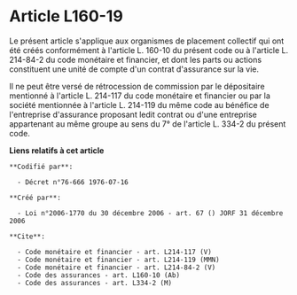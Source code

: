 # Article L160-19

Le présent article s'applique aux organismes de placement collectif qui ont été créés conformément à l'article L. 160-10 du
présent code ou à l'article L. 214-84-2 du code monétaire et financier, et dont les parts ou actions constituent une unité de
compte d'un contrat d'assurance sur la vie.

Il ne peut être versé de rétrocession de commission par le dépositaire mentionné à l'article L. 214-117 du code monétaire et
financier ou par la société mentionnée à l'article L. 214-119 du même code au bénéfice de l'entreprise d'assurance proposant
ledit contrat ou d'une entreprise appartenant au même groupe au sens du 7° de l'article L. 334-2 du présent code.

**Liens relatifs à cet article**

	**Codifié par**:

	  - Décret n°76-666 1976-07-16

	**Créé par**:

	  - Loi n°2006-1770 du 30 décembre 2006 - art. 67 () JORF 31 décembre 2006

	**Cite**:

	  - Code monétaire et financier - art. L214-117 (V)
	  - Code monétaire et financier - art. L214-119 (MMN)
	  - Code monétaire et financier - art. L214-84-2 (V)
	  - Code des assurances - art. L160-10 (Ab)
	  - Code des assurances - art. L334-2 (M)
